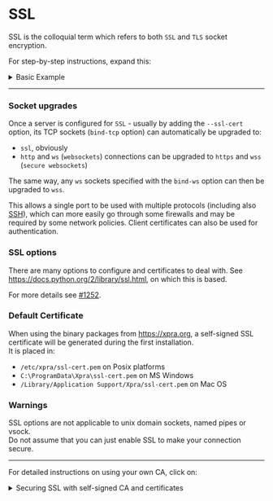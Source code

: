 # SSL

SSL is the colloquial term which refers to both `SSL` and `TLS` socket encryption.

For step-by-step instructions, expand this:
<details>
  <summary>Basic Example</summary>

start a server with TCP and SSL support using an existing certificate `cert.pem` (see below for generating one):
```
xpra start --start=xterm \
     --bind-tcp=0.0.0.0:10000 \
     --ssl-cert=/path/to/ssl-cert.pem
```
connect a client:
```
xpra attach ssl://127.0.0.1:10001/
```
To avoid this error when the server uses a self-signed certificate:
```
[SSL: CERTIFICATE_VERIFY_FAILED] certificate verify failed (_ssl.c:590)
```
You can:
* *temporarily* add `--ssl-server-verify-mode=none` to your client command line
* or copy the key to the client then use `ssl-ca-certs` to use it for validation:
```
   xpra attach ssl://host:10000/ --ssl-ca-certs=./cert.pem
```

### Generating a self-signed certificate
```
openssl req -new -x509 -days 365 -nodes -out cert.pem -keyout key.pem -sha256
cat key.pem cert.pem > ssl-cert.pem
```
For trusting your own certificates and testing with localhost, see [certificates for localhost](https://letsencrypt.org/docs/certificates-for-localhost/)
</details>

***

### Socket upgrades
Once a server is configured for `SSL` - usually by adding the `--ssl-cert` option, its TCP sockets (`bind-tcp` option) can automatically be upgraded to:
* `ssl`, obviously
* `http` and `ws` (`websockets`) connections can be upgraded to `https` and `wss` (`secure websockets`)

The same way, any `ws` sockets specified with the `bind-ws` option can then be upgraded to `wss`.

This allows a single port to be used with multiple protocols (including also [SSH](./SSH.md)), which can more easily go through some firewalls and may be required by some network policies. Client certificates can also be used for authentication.

### SSL options
There are many options to configure and certificates to deal with.
See https://docs.python.org/2/library/ssl.html, on which this is based.

For more details see [#1252](https://github.com/Xpra-org/xpra/issues/1252).

### Default Certificate
When using the binary packages from https://xpra.org, a self-signed SSL certificate will be generated during the first installation.\
It is placed in:
* `/etc/xpra/ssl-cert.pem` on Posix platforms
* `C:\ProgramData\Xpra\ssl-cert.pem` on MS Windows
* `/Library/Application Support/Xpra/ssl-cert.pem` on Mac OS

### Warnings
SSL options are not applicable to unix domain sockets, named pipes or vsock. \
Do not assume that you can just enable SSL to make your connection secure.


***

For detailed instructions on using your own CA, click on:
<details>
  <summary>Securing SSL with self-signed CA and certificates</summary>

See [The Most Dangerous Code in the World: Validating SSL Certificates in Non-Browser Software](https://www.cs.utexas.edu/~shmat/shmat_ccs12.pdf) and [Beware of Unverified TLS Certificates in PHP & Python](https://blog.sucuri.net/2016/03/beware-unverified-tls-certificates-php-python.html). \
See also: [Fallout from the Python certificate verification change](https://lwn.net/Articles/666353/).

Since the server certificate will not be signed by any recognized certificate authorities, you will need to send the verification data to the client via some other means... This will not be handled by xpra, it simply cannot be. (same as the AES key, at which point... you might as well use [AES](./AES)?)
```
# generate your CA key and certificate:
openssl genrsa -out ca.key 4096
# (provide the 'Common Name', ie: 'Example Internal CA')
openssl req -new -x509 -days 365 -key ca.key -out ca.crt
# generate your server key:
openssl genrsa -out server.key 4096
# make a signing request from the server key:
# (you must provide the 'Common Name' here, ie: 'localhost' or 'test.internal')
openssl req -new -key server.key -out server.csr
# sign it with your CA key:
openssl x509 -req -days 365 \
        -in server.csr -out server.crt \
        -CA ca.crt -CAkey ca.key \
        -CAserial ./caserial -CAcreateserial
# verify it (it should print "OK"):
openssl verify -CAfile ca.crt ./server.crt
```
You can now start your xpra server using this key:
```
xpra start --start=xterm \
     --bind-tcp=0.0.0.0:10000 \
     --ssl-cert=`pwd`/server.crt --ssl-key=`pwd`/server.key
```
Use openssl to verify that this xpra server uses SSL and that the certificate can be verified using the "ca.crt" authority file: (it should print `Verify return code: 0 (ok)`):
```
openssl s_client -connect 127.0.0.1:10000  -CAfile /path/to/ca.crt < /dev/null
```
Connect the xpra client:
```
xpra attach ssl:localhost:10000 --ssl-ca-cert=/path/to/ca.crt
```

### Sending the CA data

In some cases, it may be desirable to supply the CA certificate on the command line, in a URL string or in a session file. Here's how.

Convert a CA file to a hexadecimal string:
```
python -c "import sys,binascii;print(binascii.hexlify(open(sys.argv[1]).read()))" ca.crt
```
Convert hex back to data to verify (only part of the data shown here):
```
python -c "import sys,binascii;print binascii.unhexlify(sys.argv[1])" \
2d2d2d2d2d424547494e2043455254494649434154452d2d2d2d2d0a4d4949
```
Use it directly in the xpra command:
```
xpra attach ssl:localhost:10000 \
     --ssl-ca-data=2d2d2d2d2d424547494e...4452d2d2d2d2d0a
```
Alternatively, place all of these in a connection file you can just double-click on:
```
echo > ssl-test.xpra <<EOF
host=localhost
autoconnect=true
port=10000
mode=ssl
ssl-ca-data=2d2d2d2d2d424547494e...4452d2d2d2d2d0a
EOF
```
The cadata can also be encoded using base64, which is shorter:
```
$ python -c 'import sys,base64;print("base64:"+(base64.b64encode(open(sys.argv[1], "rb").read()).decode()))' ca.crt
```
</details>

